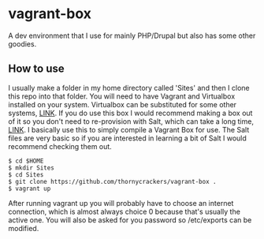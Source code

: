 # vagrant-box
A dev environment that I use for mainly PHP/Drupal but also has some other goodies.

## How to use
I usually make a folder in my home directory called 'Sites' and then I clone this repo into that folder. 
You will need to have Vagrant and Virtualbox installed on your system. 
Virtualbox can be substituted for some other systems, [LINK](http://docs.vagrantup.com/v2/providers/index.html).
If you do use this box I would recommend making a box out of it so you don't need to re-provision with Salt, which can take a long time, [LINK](https://scotch.io/tutorials/how-to-create-a-vagrant-base-box-from-an-existing-one).
I basically use this to simply compile a Vagrant Box for use.
The Salt files are very basic so if you are interested in learning a bit of Salt I would recommend checking them out.
```
$ cd $HOME
$ mkdir Sites
$ cd Sites
$ git clone https://github.com/thornycrackers/vagrant-box .
$ vagrant up
```
After running vagrant up you will probably have to choose an internet connection, which is almost always choice 0 because that's usually the active one.
You will also be asked for you password so /etc/exports can be modified.


